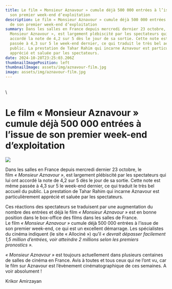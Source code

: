 ```yaml
---
title: Le film « Monsieur Aznavour » cumule déjà 500 000 entrées à l’issue de
  son premier week-end d’exploitation
description: Le film « Monsieur Aznavour » cumule déjà 500 000 entrées à l’issue
  de son premier week-end d’exploitation
summary: Dans les salles en France depuis mercredi dernier 23 octobre, le film «
  Monsieur Aznavour », est largement plébiscité par les spectateurs qui lui ont
  accordé la note de 4,2 sur 5 dès le jour de sa sortie. Cette note est même
  passée à 4,3 sur 5 le week-end dernier, ce qui traduit le très bel accueil du
  public. La prestation de Tahar Rahim qui incarne Aznavour est particulièrement
  apprécié et saluée par les spectateurs.
date: 2024-10-28T23:25:03.206Z
thumbnailImagePosition: left
thumbnailImage: assets/img/aznavour-film.jpg
image: assets/img/aznavour-film.jpg
---
```

\
\
<!--StartFragment-->

# Le film « Monsieur Aznavour » cumule déjà 500 000 entrées à l’issue de son premier week-end d’exploitation

![](https://www.armenews.com/IMG/arton120759.jpg)

Dans les salles en France depuis mercredi dernier 23 octobre, le film *« Monsieur Aznavour »*, est largement plébiscité par les spectateurs qui lui ont accordé la note de 4,2 sur 5 dès le jour de sa sortie. Cette note est même passée à 4,3 sur 5 le week-end dernier, ce qui traduit le très bel accueil du public. La prestation de Tahar Rahim qui incarne Aznavour est particulièrement apprécié et saluée par les spectateurs.

Ces réactions des spectateurs se traduisent par une augmentation du nombre des entrées et déjà le film *« Monsieur Aznavour »* est en bonne position dans le box-office des films dans les salles de France.\
Le film *« Monsieur Aznavour »* cumule déjà 500 000 entrées à l’issue de son premier week-end, ce qui est un excellent démarrage. Les spécialistes du cinéma indiquent (le site « Allociné ») qu’il *« devrait dépasser facilement 1,5 million d’entrées, voir atteindre 2 millions selon les premiers pronostics ».*

*« Monsieur Aznavour »* est toujours actuellement dans plusieurs centaines de salles de cinéma en France. Avis à toutes et tous ceux qui ne l’ont vu, car le film sur Aznavour est l’évènement cinématographique de ces semaines. A voir absolument !

Krikor Amirzayan

<!--EndFragment-->